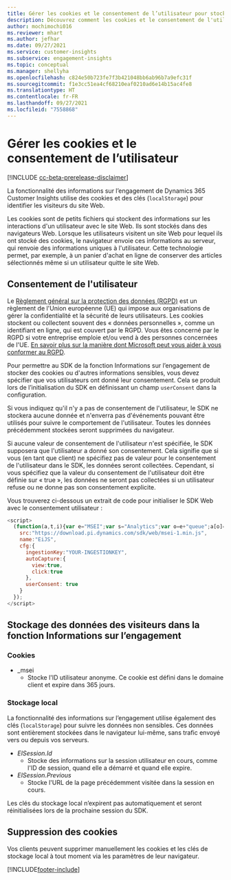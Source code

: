```yaml
---
title: Gérer les cookies et le consentement de l’utilisateur pour stocker les données utilisateur dans Dynamics 365 Customer Insights
description: Découvrez comment les cookies et le consentement de l'utilisateur sont utilisés pour identifier les visiteurs du site Web.
author: mochimochi016
ms.reviewer: mhart
ms.author: jefhar
ms.date: 09/27/2021
ms.service: customer-insights
ms.subservice: engagement-insights
ms.topic: conceptual
ms.manager: shellyha
ms.openlocfilehash: c824e50b723fe7f3b421048bb6ab96b7a9efc31f
ms.sourcegitcommit: f1e3cc51ea4cf68210eaf0210ad6e14b15ac4fe8
ms.translationtype: HT
ms.contentlocale: fr-FR
ms.lasthandoff: 09/27/2021
ms.locfileid: "7558868"
---
```

# <a name="manage-cookies-and-user-consent"></a>Gérer les cookies et le consentement de l’utilisateur

[!INCLUDE [cc-beta-prerelease-disclaimer](includes/cc-beta-prerelease-disclaimer.md)]

La fonctionnalité des informations sur l’engagement de Dynamics 365 Customer Insights utilise des cookies et des clés (`localStorage`) pour identifier les visiteurs du site Web.

Les cookies sont de petits fichiers qui stockent des informations sur les interactions d'un utilisateur avec le site Web. Ils sont stockés dans des navigateurs Web. Lorsque les utilisateurs visitent un site Web pour lequel ils ont stocké des cookies, le navigateur envoie ces informations au serveur, qui renvoie des informations uniques à l'utilisateur. Cette technologie permet, par exemple, à un panier d'achat en ligne de conserver des articles sélectionnés même si un utilisateur quitte le site Web.

## <a name="user-consent"></a>Consentement de l'utilisateur

Le [Règlement général sur la protection des données (RGPD)](/dynamics365/get-started/gdpr/) est un règlement de l'Union européenne (UE) qui impose aux organisations de gérer la confidentialité et la sécurité de leurs utilisateurs. Les cookies stockent ou collectent souvent des « données personnelles », comme un identifiant en ligne, qui est couvert par le RGPD. Vous êtes concerné par le RGPD si votre entreprise emploie et/ou vend à des personnes concernées de l'UE. [En savoir plus sur la manière dont Microsoft peut vous aider à vous conformer au RGPD](https://www.microsoft.com/trust-center/privacy/gdpr-faqs).

Pour permettre au SDK de la fonction Informations sur l’engagement de stocker des cookies ou d'autres informations sensibles, vous devez spécifier que vos utilisateurs ont donné leur consentement. Cela se produit lors de l’initialisation du SDK en définissant un champ `userConsent` dans la configuration.

Si vous indiquez qu'il n'y a pas de consentement de l'utilisateur, le SDK ne stockera aucune donnée et n'enverra pas d'événements pouvant être utilisés pour suivre le comportement de l'utilisateur. Toutes les données précédemment stockées seront supprimées du navigateur.

Si aucune valeur de consentement de l'utilisateur n'est spécifiée, le SDK supposera que l'utilisateur a donné son consentement. Cela signifie que si vous (en tant que client) ne spécifiez pas de valeur pour le consentement de l'utilisateur dans le SDK, les données seront collectées. Cependant, si vous spécifiez que la valeur du consentement de l'utilisateur doit être définie sur « true », les données ne seront pas collectées si un utilisateur refuse ou ne donne pas son consentement explicite.

Vous trouverez ci-dessous un extrait de code pour initialiser le SDK Web avec le consentement utilisateur :
```js
<script>
  (function(a,t,i){var e="MSEI";var s="Analytics";var o=e+"queue";a[o]=a[o]||[];var r=a[e]||function(n){var t={};t[s]={};function e(e){while(e.length){var r=e.pop();t[s][r]=function(e){return function(){a[o].push([e,n,arguments])}}(r)}}var r="track";var i="set";e([r+"Event",r+"View",r+"Action",i+"Property",i+"User","initialize","teardown"]);return t}(i.name);var n=i.name;if(!a[e]){a[n]=r[s];a[o].push(["new",n]);setTimeout(function(){var e="script";var r=t.createElement(e);r.async=1;r.src=i.src;var n=t.getElementsByTagName(e)[0];n.parentNode.insertBefore(r,n)},1)}else{a[n]=new r[s]}if(i.user){a[n].setUser(i.user)}if(i.props){for(var c in i.props){a[n].setProperty(c,i.props[c])}}a[n].initialize(i.cfg)})(window,document,{
    src:"https://download.pi.dynamics.com/sdk/web/msei-1.min.js",
    name:"EiJS",
    cfg:{
      ingestionKey:"YOUR-INGESTIONKEY",
      autoCapture:{
        view:true,
        click:true
      },
      userConsent: true
    }
  });
</script>
```

## <a name="visitor-data-storage-in-engagement-insights-capability"></a>Stockage des données des visiteurs dans la fonction Informations sur l’engagement

### <a name="cookies"></a>Cookies

- _msei
    - Stocke l'ID utilisateur anonyme. Ce cookie est défini dans le domaine client et expire dans 365 jours.

### <a name="local-storage"></a>Stockage local

La fonctionnalité des informations sur l’engagement utilise également des clés (`localStorage`) pour suivre les données non sensibles. Ces données sont entièrement stockées dans le navigateur lui-même, sans trafic envoyé vers ou depuis vos serveurs.

- *EISession.Id*
    - Stocke des informations sur la session utilisateur en cours, comme l'ID de session, quand elle a démarré et quand elle expire.
- *EISession.Previous*
    - Stocke l'URL de la page précédemment visitée dans la session en cours.

Les clés du stockage local n’expirent pas automatiquement et seront réinitialisées lors de la prochaine session du SDK.

## <a name="deleting-cookies"></a>Suppression des cookies

Vos clients peuvent supprimer manuellement les cookies et les clés de stockage local à tout moment via les paramètres de leur navigateur.


[!INCLUDE[footer-include](../includes/footer-banner.md)]
